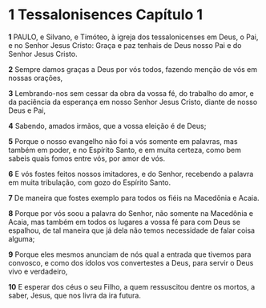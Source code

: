 # 1 Tessalonisences Capítulo 1

**1** 	PAULO, e Silvano, e Timóteo, à igreja dos tessalonicenses em Deus, o Pai, e no Senhor Jesus Cristo: Graça e paz tenhais de Deus nosso Pai e do Senhor Jesus Cristo.

**2** 	Sempre damos graças a Deus por vós todos, fazendo menção de vós em nossas orações,

**3** 	Lembrando-nos sem cessar da obra da vossa fé, do trabalho do amor, e da paciência da esperança em nosso Senhor Jesus Cristo, diante de nosso Deus e Pai,

**4** 	Sabendo, amados irmãos, que a vossa eleição é de Deus;

**5** 	Porque o nosso evangelho não foi a vós somente em palavras, mas também em poder, e no Espírito Santo, e em muita certeza, como bem sabeis quais fomos entre vós, por amor de vós.

**6** 	E vós fostes feitos nossos imitadores, e do Senhor, recebendo a palavra em muita tribulação, com gozo do Espírito Santo.

**7** 	De maneira que fostes exemplo para todos os fiéis na Macedônia e Acaia.

**8** 	Porque por vós soou a palavra do Senhor, não somente na Macedônia e Acaia, mas também em todos os lugares a vossa fé para com Deus se espalhou, de tal maneira que já dela não temos necessidade de falar coisa alguma;

**9** 	Porque eles mesmos anunciam de nós qual a entrada que tivemos para convosco, e como dos ídolos vos convertestes a Deus, para servir o Deus vivo e verdadeiro,

**10** 	E esperar dos céus o seu Filho, a quem ressuscitou dentre os mortos, a saber, Jesus, que nos livra da ira futura.

